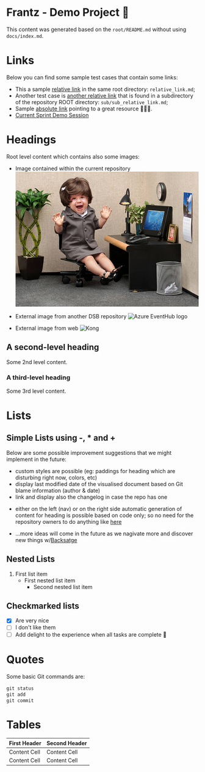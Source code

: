 # Frantz - Demo Project 🚀


This content was generated based on the `root/README.md` without using `docs/index.md`.

# Links
Below you can find some sample test cases that contain some links:

- This a sample [relative link](relative_link.md) in the same root directory: `relative_link.md`;
- Another test case is [another relative link](sub/sub_relative_link.md) that is found in a subdirectory of the repository ROOT directory: `sub/sub_relative_link.md`;
- Sample [absolute link](https://www.dsb.dk) pointing to a great resource :bullettrain_side::train::train:.
- [Current Sprint Demo Session](docs/demos/sprint-3/index.md)

# Headings
Root level content which contains also some images:

- Image contained within the current repository
![PrivateRepoIm](./assets/image.png)

- External image from another DSB repository
![Azure EventHub logo](https://github.com/DanskeStatsbaner/aeh-docs/blob/main/aeh.jpg?raw=true)

- External image from web
![Kong](https://camo.githubusercontent.com/733593a5edce1e6474a3a82297582a813bbee7ba2edee6db8b35aa8c744a1e83/68747470733a2f2f6b6f6e6768712e636f6d2f77702d636f6e74656e742f75706c6f6164732f323031382f30352f6b6f6e672d6c6f676f2d6769746875622d726561646d652e706e67)

## A second-level heading
Some 2nd level content.

### A third-level heading
Some 3rd level content.

# Lists

## Simple Lists using -, * and +
Below are some possible improvement suggestions that we might implement in the future:

- custom styles are possible (eg: paddings for heading which are disturbing right now, colors, etc)
- display last modified date of the visualised document based on Git blame information (author & date)
- link and display also the changelog in case the repo has one
* either on the left (nav) or on the right side automatic generation of content for heading is possible based on code only; so no need for the repository owners to do anything like [here](/docs/default/component/sapis-alstomic5)
+ ...more ideas will come in the future as we nagivate more and discover new things w/[Backsatge](https://backstage.io/docs/features/techdocs/)

## Nested Lists
1. First list item
   - First nested list item
     - Second nested list item

## Checkmarked lists
- [x] Are very nice
- [ ] I don't like them
- [ ] Add delight to the experience when all tasks are complete :tada:

# Quotes
Some basic Git commands are:
```
git status
git add
git commit
```

# Tables
| First Header  | Second Header |
| ------------- | ------------- |
| Content Cell  | Content Cell  |
| Content Cell  | Content Cell  |
